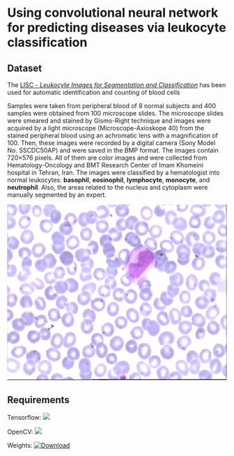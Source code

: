 # Using convolutional neural network for predicting diseases via leukocyte classification 

## Dataset 

The [LISC - *Leukocyte Images for Segmentation and Classification*](http://users.cecs.anu.edu.au/~hrezatofighi/Data/Leukocyte%20Data.htm) has been used for automatic identification and counting of blood cells

Samples were taken from peripheral blood of 8 normal subjects and 400 samples were obtained from 100 microscope slides. The microscope slides were smeared and stained by Gismo-Right technique and images were acquired by a light microscope (Microscope-Axioskope 40) from the stained peripheral blood using an achromatic lens with a magnification of 100. Then, these images were recorded by a digital camera (Sony Model No. SSCDC50AP) and were saved in the BMP format. The images contain 720×576 pixels.
All of them are color images and were collected from Hematology-Oncology and BMT Research Center of Imam Khomeini hospital in Tehran, Iran. The images were classified by a hematologist into normal leukocytes: **basophil**, **eosinophil**, **lymphocyte**, **monocyte**, and **neutrophil**. Also, the areas related to the nucleus and cytoplasm were manually segmented by an expert.

![alt text](https://github.com/BTrDung/Complex/blob/master/CreProjCBC/4.bmp)

## Requirements

Tensorflow: ![](https://img.shields.io/badge/tensorflow-2.4.1-blue)

OpenCV: ![](https://img.shields.io/badge/opencv-4.5.2.54-blue)

Weights: [![Download](https://img.shields.io/badge/download-weights-blue.svg?longCache=true&style=flat&logo=google-drive)](https://drive.google.com/drive/folders/13CAH4i3mEc0Ybk14_UJFEJsg_1NTcJIT?usp=sharing) 


